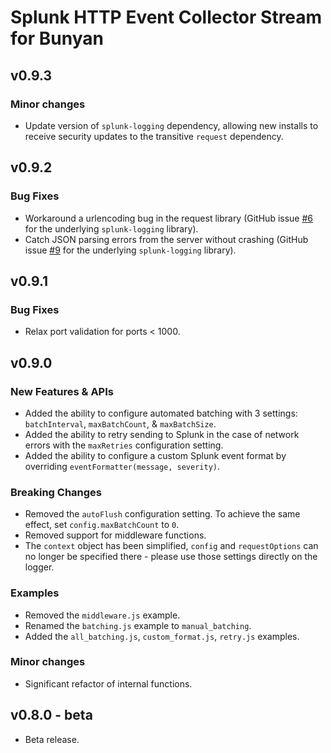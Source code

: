 # Splunk HTTP Event Collector Stream for Bunyan

## v0.9.3

### Minor changes

* Update version of `splunk-logging` dependency, allowing new installs to receive security updates to the transitive `request` dependency.

## v0.9.2

### Bug Fixes

* Workaround a urlencoding bug in the request library (GitHub issue [#6](https://github.com/splunk/splunk-javascript-logging/issues/6) for the underlying `splunk-logging` library).
* Catch JSON parsing errors from the server without crashing (GitHub issue [#9](https://github.com/splunk/splunk-javascript-logging/issues/9) for the underlying `splunk-logging` library).


## v0.9.1

### Bug Fixes

* Relax port validation for ports < 1000.

## v0.9.0

### New Features & APIs

* Added the ability to configure automated batching with 3 settings: `batchInterval`, `maxBatchCount`, & `maxBatchSize`.
* Added the ability to retry sending to Splunk in the case of network errors with the `maxRetries` configuration setting.
* Added the ability to configure a custom Splunk event format by overriding `eventFormatter(message, severity)`.

### Breaking Changes

* Removed the `autoFlush` configuration setting. To achieve the same effect, set `config.maxBatchCount` to `0`.
* Removed support for middleware functions.
* The `context` object has been simplified, `config` and `requestOptions` can no longer be specified there - please use those settings directly on the logger.

### Examples

* Removed the `middleware.js` example.
* Renamed the `batching.js` example to `manual_batching`.
* Added the `all_batching.js`, `custom_format.js`, `retry.js` examples.

### Minor changes

* Significant refactor of internal functions.

## v0.8.0 - beta

* Beta release.